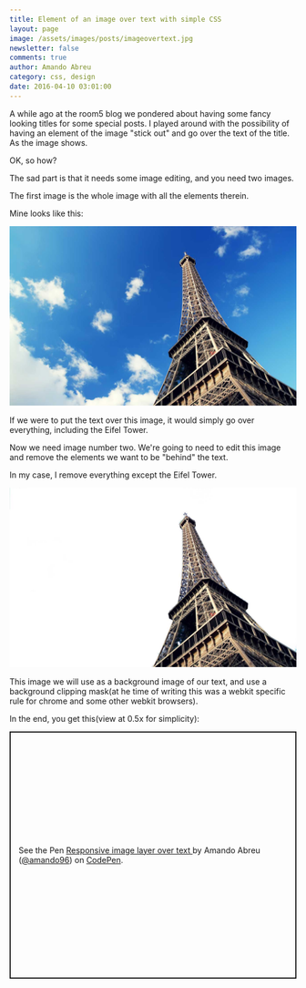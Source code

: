 ```yaml
---
title: Element of an image over text with simple CSS
layout: page
image: /assets/images/posts/imageovertext.jpg
newsletter: false
comments: true
author: Amando Abreu
category: css, design
date: 2016-04-10 03:01:00
---
```

A while ago at the room5 blog we pondered about having some fancy looking titles for some special posts. I played around with the possibility of having an element of the image "stick out" and go over the text of the title. As the image shows.

OK, so how?

The sad part is that it needs some image editing, and you need two images.

The first image is the whole image with all the elements therein.

Mine looks like this:

![](/assets/images/posts/knty6sb.jpg)

If we were to put the text over this image, it would simply go over everything, including the Eifel Tower.

Now we need image number two. We're going to need to edit this image and remove the elements we want to be "behind" the text.

In my case, I remove everything except the Eifel Tower.

![](/assets/images/posts/yi1ctss.jpg)

This image we will use as a background image of our text, and use a background clipping mask(at he time of writing this was a webkit specific rule for chrome and some other webkit browsers).

In the end, you get this(view at 0.5x for simplicity):

<p class="codepen" data-height="434" data-theme-id="light" data-default-tab="css,result" data-user="amando96" data-slug-hash="LkgNLL" style="height: 434px; box-sizing: border-box; display: flex; align-items: center; justify-content: center; border: 2px solid; margin: 1em 0; padding: 1em;" data-pen-title="Responsive image layer over text ">
  <span>See the Pen <a href="https://codepen.io/amando96/pen/LkgNLL">
  Responsive image layer over text </a> by Amando Abreu (<a href="https://codepen.io/amando96">@amando96</a>)
  on <a href="https://codepen.io">CodePen</a>.</span>
</p>
<script async src="https://static.codepen.io/assets/embed/ei.js"></script>